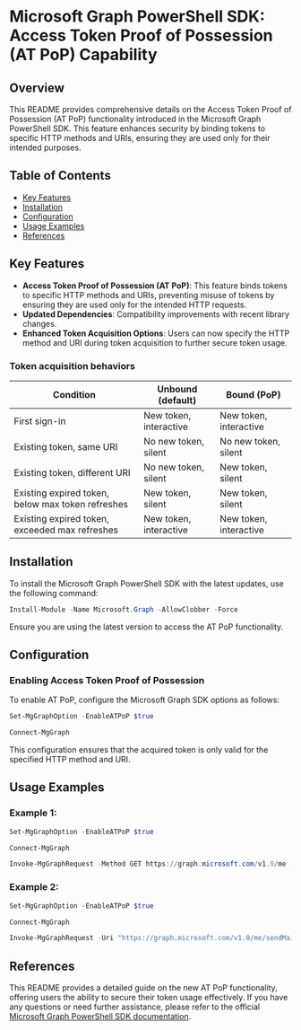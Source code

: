 # Microsoft Graph PowerShell SDK: Access Token Proof of Possession (AT PoP) Capability

## Overview

This README provides comprehensive details on the Access Token Proof of Possession (AT PoP) functionality introduced in the Microsoft Graph PowerShell SDK. This feature enhances security by binding tokens to specific HTTP methods and URIs, ensuring they are used only for their intended purposes.

## Table of Contents

- [Key Features](#key-features)
- [Installation](#installation)
- [Configuration](#configuration)
- [Usage Examples](#usage-examples)
- [References](#references)

## Key Features

- **Access Token Proof of Possession (AT PoP)**: This feature binds tokens to specific HTTP methods and URIs, preventing misuse of tokens by ensuring they are used only for the intended HTTP requests.
- **Updated Dependencies**: Compatibility improvements with recent library changes.
- **Enhanced Token Acquisition Options**: Users can now specify the HTTP method and URI during token acquisition to further secure token usage.

### Token acquisition behaviors

| Condition | Unbound (default) | Bound (PoP) |
|-----------|-----------|-----------|
| First sign-in | New token, interactive| New token, interactive |
| Existing token, same URI | No new token, silent | No new token, silent |
| Existing token, different URI | No new token, silent | New token, silent |
| Existing expired token, below max token refreshes | New token, silent | New token, silent |
| Existing expired token, exceeded max refreshes | New token, interactive | New token, interactive |

## Installation

To install the Microsoft Graph PowerShell SDK with the latest updates, use the following command:

```powershell
Install-Module -Name Microsoft.Graph -AllowClobber -Force
```

Ensure you are using the latest version to access the AT PoP functionality.

## Configuration

### Enabling Access Token Proof of Possession

To enable AT PoP, configure the Microsoft Graph SDK options as follows:

```powershell
Set-MgGraphOption -EnableATPoP $true

Connect-MgGraph
```

This configuration ensures that the acquired token is only valid for the specified HTTP method and URI.

## Usage Examples

### Example 1:

```powershell
Set-MgGraphOption -EnableATPoP $true

Connect-MgGraph

Invoke-MgGraphRequest -Method GET https://graph.microsoft.com/v1.0/me -Debug
```

### Example 2:

```powershell
Set-MgGraphOption -EnableATPoP $true

Connect-MgGraph

Invoke-MgGraphRequest -Uri "https://graph.microsoft.com/v1.0/me/sendMail" -Method POST -Debug
```

## References

This README provides a detailed guide on the new AT PoP functionality, offering users the ability to secure their token usage effectively. If you have any questions or need further assistance, please refer to the official [Microsoft Graph PowerShell SDK documentation](https://docs.microsoft.com/en-us/powershell/microsoftgraph/).
